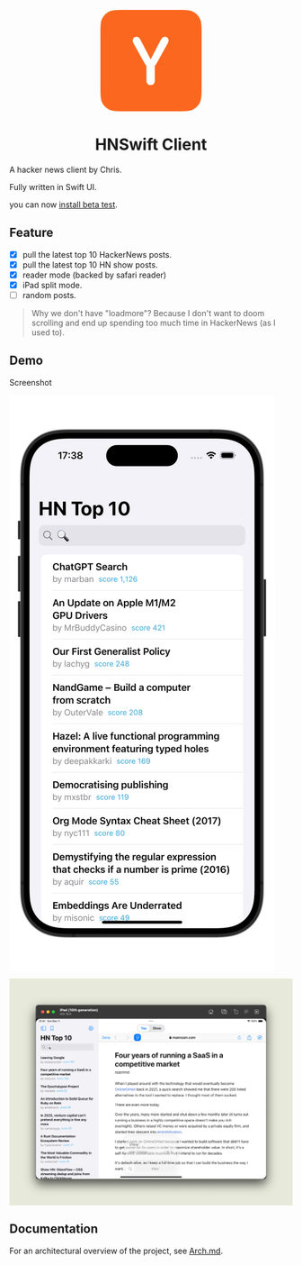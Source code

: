 <div align='center'>

![icon](/assets/Icon-180.png)

# HNSwift Client

</div>

A hacker news client by Chris.

Fully written in Swift UI.

you can now [install beta test](https://testflight.apple.com/join/6WBYaKWs).

## Feature

- [x] pull the latest top 10 HackerNews posts.
- [x] pull the latest top 10 HN show posts.
- [x] reader mode (backed by safari reader)
- [x] iPad split mode.
- [ ] random posts.

> Why we don't have "loadmore"? Because I don't want to doom scrolling and end up spending too much time in HackerNews (as I used to).

## Demo

Screenshot

<!-- 并排等高图片（Markdown 中可用） -->
<div style="
  display:flex;              /* 横向排列 */
  flex-wrap:wrap;            /* 窗口窄时自动换行 */
  gap:12px;                  /* 图片间距 */
  justify-content:left;    /* 整体居中，可去掉 */
">
    <img src="./doc/img/iphone.jpeg" style="height:400; width:auto; object-fit:contain;"/>
    <img src="./doc/img/ipad-split.png" style="height:400; width:auto; object-fit:contain;" />
</div>

## Documentation
For an architectural overview of the project, see [Arch.md](Arch.md).
